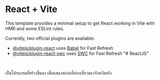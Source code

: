 # React + Vite

This template provides a minimal setup to get React working in Vite with HMR and some ESLint rules.

Currently, two official plugins are available:

- [@vitejs/plugin-react](https://github.com/vitejs/vite-plugin-react/blob/main/packages/plugin-react/README.md) uses [Babel](https://babeljs.io/) for Fast Refresh
- [@vitejs/plugin-react-swc](https://github.com/vitejs/vite-plugin-react-swc) uses [SWC](https://swc.rs/) for Fast Refresh
"# ReactJS"
<br />
<p>เป็นโปรแกรมที่สร้างขึ้นมา เพื่อแสดงสถานที่ท่องเที่ยวของจังหวัดตรัง</p>
